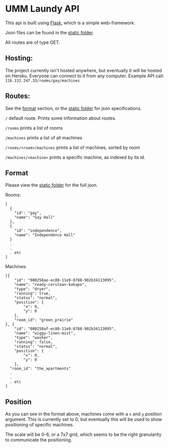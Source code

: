# UMM Laundy API

This api is built using [Flask](https://www.fullstackpython.com/flask.html), which is a simple web-framework.

Json files can be found in the [static folder](app/static).

All routes are of type GET.

## Hosting:
The project currently isn't hosted anywhere, but eventually it will be hosted on Heroku. Everyone can connect to it from any computer. Example API call:
`116.132.247.33/rooms/gay/machines`
## Routes:
See the [format](##format) section, or the [static folder](app/static) for json specifications.

`/` default route. Prints some information about routes.

`/rooms` prints a list of rooms

`/machines` prints a list of all machines

`/rooms/<room>/machines` prints a list of machines, sorted by room

`/machines/<machine>` prints a specific machine, as indexed by its id.

## Format
Please view the [static folder](app/static) for the full json.

Rooms:
```
[
  {
  	"id": "gay",
  	"name": "Gay Hall"
  },
  {
  	"id": "independence",
  	"name": "Independence Hall"
  }
  .
  .
  . etc
]
```

Machines:

```
[{
	"id": "080258ae-ec80-11e9-8788-902b34113095",
	"name": "ready-cerulean-kakapo",
	"type": "dryer",
	"running": true,
	"status": "normal",
	"position": {
		"x": 0,
		"y": 0
	},
	"room_id": "green_prairie"
}, {
	"id": "080258af-ec80-11e9-8788-902b34113095",
	"name": "wiggy-linen-mist",
	"type": "washer",
	"running": false,
	"status": "normal",
	"position": {
		"x": 0,
		"y": 0
	},
  "room_id": "the_apartments"
  .
  .
  . etc
]
```

## Position

As you can see in the format above, machines come with a `x` and `y` position argument. This is currently set to 0, but eventually this will be used to show positioning of specific machines.

The scale will be 0-6, or a 7x7 grid, which seems to be the right granularity to communicate the positioning.
